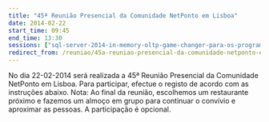 ```yaml
---
title: "45ª Reunião Presencial da Comunidade NetPonto em Lisboa"
date: 2014-02-22
start_time: 09:45
end_time: 13:30
sessions: ["sql-server-2014-in-memory-oltp-game-changer-para-os-programadores","team-foundation-server-muito-mais-do-que-um-gestor-de-versoes"]
redirect_from: /reuniao/45a-reuniao-presencial-da-comunidade-netponto-em-lisboa/
---
```

No dia 22-02-2014 será realizada a 45ª Reunião Presencial da Comunidade NetPonto em Lisboa. Para participar, efectue o registo de acordo com as instruções abaixo.
Nota: Ao final da reunião, escolhemos um restaurante próximo e fazemos um almoço em grupo para continuar o convívio e aproximar as pessoas. A participação é opcional.